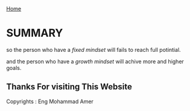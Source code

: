 [Home](README.md)

# SUMMARY

so the person who have a *fixed mindset* will fails to reach full potintial.

and the person who have a *growth mindset* will achive more and higher goals.

## Thanks For visiting This Website

Copyrights : Eng Mohammad Amer
